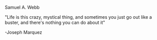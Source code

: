 Samuel A. Webb

"Life is this crazy, mystical thing, and sometimes you just go out like a buster, and there's
nothing you can do about it"

-Joseph Marquez
